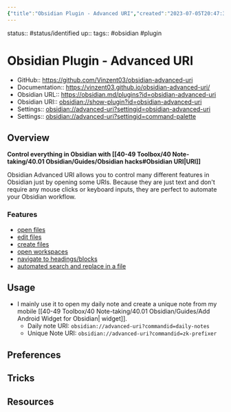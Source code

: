 ```yaml
---
{"title":"Obsidian Plugin - Advanced URI","created":"2023-07-05T20:47:35.236+03:00","modified":"Monday, September 4th 2023, 9:36:11 PM +03:00","dg-publish":true,"permalink":"/40-49-toolbox/40-note-taking/40-01-obsidian/plugins/advanced-uri/","dgPassFrontmatter":true,"updated":"2023-09-05T07:01:34.653+03:00"}
---
```



status:: #status/identified 
up:: 
tags:: #obsidian #plugin 

# Obsidian Plugin - Advanced URI

- GitHub:: https://github.com/Vinzent03/obsidian-advanced-uri
- Documentation:: https://vinzent03.github.io/obsidian-advanced-uri/
- Obsidian URL:: https://obsidian.md/plugins?id=obsidian-advanced-uri
- Obsidian URI:: [obsidian://show-plugin?id=obsidian-advanced-uri](obsidian://show-plugin?id=obsidian-advanced-uri)
- Settings:: [obsidian://advanced-uri?settingid=obsidian-advanced-uri](obsidian://advanced-uri?settingid=obsidian-advanced-uri)
- Settings:: [obsidian://advanced-uri?settingid=command-palette](obsidian://advanced-uri?settingid=hotkeys&data=test&mode=append)

## Overview

**Control everything in Obsidian with [[40-49 Toolbox/40 Note-taking/40.01 Obsidian/Guides/Obsidian hacks#Obsidian URI\|URI]]**

Obsidian Advanced URI allows you to control many different features in Obsidian just by opening some URIs. Because they are just text and don't require any mouse clicks or keyboard inputs, they are perfect to automate your Obsidian workflow.

### Features

- [open files](https://vinzent03.github.io/obsidian-advanced-uri/actions/navigation)
- [edit files](https://vinzent03.github.io/obsidian-advanced-uri/actions/writing)
- [create files](https://vinzent03.github.io/obsidian-advanced-uri/actions/writing)
- [open workspaces](https://vinzent03.github.io/obsidian-advanced-uri/actions/navigation)
- [navigate to headings/blocks](https://vinzent03.github.io/obsidian-advanced-uri/actions/navigation)
- [automated search and replace in a file](https://vinzent03.github.io/obsidian-advanced-uri/actions/search)

## Usage

- I mainly use it to open my daily note and create a unique note from my mobile [[40-49 Toolbox/40 Note-taking/40.01 Obsidian/Guides/Add Android Widget for Obsidian\| widget]].
	- Daily note URI: `obsidian://advanced-uri?commandid=daily-notes`
	- Unique Note URI: `obsidian://advanced-uri?commandid=zk-prefixer`


## Preferences



## Tricks



## Resources

